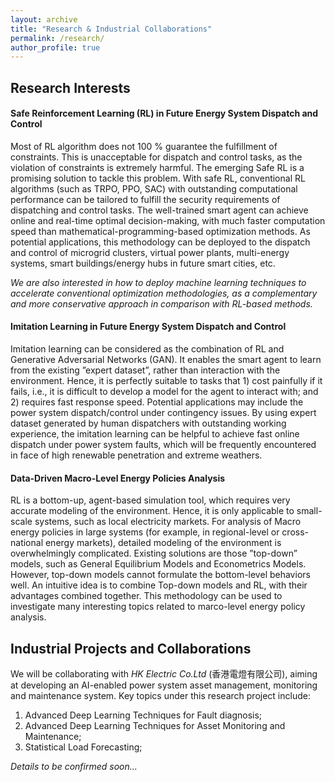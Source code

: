 ```yaml
---
layout: archive
title: "Research & Industrial Collaborations"
permalink: /research/
author_profile: true
---
```




## **Research Interests**

#### Safe Reinforcement Learning (RL) in Future Energy System Dispatch and Control

Most of RL algorithm does not 100 % guarantee the fulfillment of constraints. This is unacceptable for dispatch and control tasks, as the violation of constraints is extremely harmful. The emerging Safe RL is a promising solution to tackle this problem. With safe RL, conventional RL algorithms (such as TRPO, PPO, SAC) with outstanding computational performance can be tailored to fulfill the security requirements of dispatching and control tasks. The well-trained smart agent can achieve online and real-time optimal decision-making, with much faster computation speed than mathematical-programming-based optimization methods. As potential applications, this methodology can be deployed to the dispatch and control of microgrid clusters, virtual power plants, multi-energy systems, smart buildings/energy hubs in future smart cities, etc. 

*We are also interested in how to deploy machine learning techniques to accelerate conventional optimization methodologies, as a complementary and more conservative approach in comparison with RL-based methods.*

#### **Imitation Learning in Future Energy System Dispatch and Control** 

Imitation learning can be considered as the combination of RL and Generative Adversarial Networks (GAN). It enables the smart agent to learn from the existing ”expert dataset”, rather than interaction with the environment. Hence, it is perfectly suitable to tasks that 1) cost painfully if it fails, i.e., it is difficult to develop a model for the agent to interact with; and 2) requires fast response speed. Potential applications may include the power system dispatch/control under contingency issues. By using expert dataset generated by human dispatchers with outstanding working experience, the imitation learning can be helpful to achieve fast online dispatch under power system faults, which will be frequently encountered in face of high renewable penetration and extreme weathers. 

#### **Data-Driven Macro-Level Energy Policies Analysis**

RL is a bottom-up, agent-based simulation tool, which requires very accurate modeling of the environment. Hence, it is only applicable to small-scale systems, such as local electricity markets. For analysis of Macro energy policies in large systems (for example, in regional-level or cross-national energy markets), detailed modeling of the environment is overwhelmingly complicated. Existing solutions are those ”top-down” models, such as General Equilibrium Models and Econometrics Models. However, top-down models cannot formulate the bottom-level behaviors well. An intuitive idea is to combine Top-down models and RL, with their advantages combined together. This methodology can be used to investigate many interesting topics related to marco-level energy policy analysis.



## Industrial Projects and Collaborations

We will be collaborating with *HK Electric Co.Ltd* (香港電燈有限公司), aiming at developing an AI-enabled power system asset management, monitoring and maintenance system. Key topics under this research project include:

1. Advanced Deep Learning Techniques for Fault diagnosis;
2. Advanced Deep Learning Techniques for Asset Monitoring and Maintenance;
3. Statistical Load Forecasting;

*Details to be confirmed soon...*
